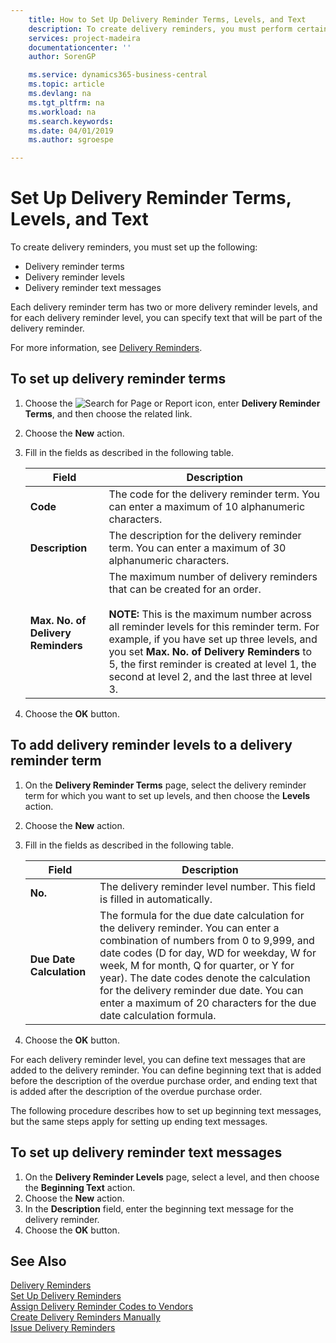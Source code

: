 ```yaml
---
    title: How to Set Up Delivery Reminder Terms, Levels, and Text
    description: To create delivery reminders, you must perform certain setup tasks.
    services: project-madeira
    documentationcenter: ''
    author: SorenGP

    ms.service: dynamics365-business-central
    ms.topic: article
    ms.devlang: na
    ms.tgt_pltfrm: na
    ms.workload: na
    ms.search.keywords:
    ms.date: 04/01/2019
    ms.author: sgroespe

---
```

# Set Up Delivery Reminder Terms, Levels, and Text
To create delivery reminders, you must set up the following:  

- Delivery reminder terms  
- Delivery reminder levels  
- Delivery reminder text messages  

Each delivery reminder term has two or more delivery reminder levels, and for each delivery reminder level, you can specify text that will be part of the delivery reminder.  

For more information, see [Delivery Reminders](delivery-reminders.md).  

## To set up delivery reminder terms  

1.  Choose the ![Search for Page or Report](../../media/ui-search/search_small.png "Search for Page or Report icon") icon, enter **Delivery Reminder Terms**, and then choose the related link.  
2.  Choose the **New** action.  
3.  Fill in the fields as described in the following table.  

    |Field|Description|  
    |---------------------------------|---------------------------------------|  
    |**Code**|The code for the delivery reminder term. You can enter a maximum of 10 alphanumeric characters.|  
    |**Description**|The description for the delivery reminder term. You can enter a maximum of 30 alphanumeric characters.|  
    |**Max. No. of Delivery Reminders**|The maximum number of delivery reminders that can be created for an order.<br /><br /> **NOTE:** This is the maximum number across all reminder levels for this reminder term. For example, if you have set up three levels, and you set **Max. No. of Delivery Reminders** to 5, the first reminder is created at level 1, the second at level 2, and the last three at level 3.|  

4.  Choose the **OK** button.  

## To add delivery reminder levels to a delivery reminder term  

1.  On the **Delivery Reminder Terms** page, select the delivery reminder term for which you want to set up levels, and then choose the **Levels** action.  
2.  Choose the **New** action.  
3.  Fill in the fields as described in the following table.  

    |Field|Description|  
    |---------------------------------|---------------------------------------|  
    |**No.**|The delivery reminder level number. This field is filled in automatically.|  
    |**Due Date Calculation**|The formula for the due date calculation for the delivery reminder. You can enter a combination of numbers from 0 to 9,999, and date codes (D for day, WD for weekday, W for week, M for month, Q for quarter, or Y for year). The date codes denote the calculation for the delivery reminder due date. You can enter a maximum of 20 characters for the due date calculation formula.|  

4.  Choose the **OK** button.  

For each delivery reminder level, you can define text messages that are added to the delivery reminder. You can define beginning text that is added before the description of the overdue purchase order, and ending text that is added after the description of the overdue purchase order.  

The following procedure describes how to set up beginning text messages, but the same steps apply for setting up ending text messages.  

## To set up delivery reminder text messages  

1.  On the **Delivery Reminder Levels** page, select a level, and then choose the **Beginning Text** action.  
2.  Choose the **New** action.  
3.  In the **Description** field, enter the beginning text message for the delivery reminder.  
4.  Choose the **OK** button.  

## See Also  
 [Delivery Reminders](delivery-reminders.md)   
 [Set Up Delivery Reminders](how-to-set-up-delivery-reminders.md)   
 [Assign Delivery Reminder Codes to Vendors](how-to-assign-delivery-reminder-codes-to-vendors.md)   
 [Create Delivery Reminders Manually](how-to-create-delivery-reminders-manually.md)   
 [Issue Delivery Reminders](how-to-issue-delivery-reminders.md)
